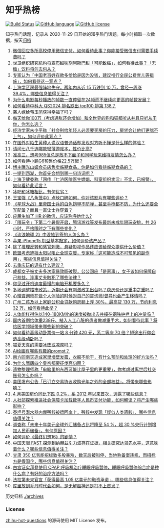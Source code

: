 # 知乎热榜
[![Build Status](https://github.com/ToWeLong/zhihu-hot-questions/workflows/CI/badge.svg)](https://github.com/ToWeLong/zhihu-hot-questions/actions)
[![GitHub language](https://img.shields.io/badge/language-golang-orange.svg)](https://golang.org/)
[![GitHub license](https://img.shields.io/github/license/ToWeLong/zhihu-hot-questions)](https://github.com/ToWeLong/zhihu-hot-questions/blob/main/LICENSE)

知乎热门话题，记录从 2020-11-29 日开始的知乎热门话题。每小时抓取一次数据，按天[归档](./archives)

<!-- BEGIN -->

1. [微信回应多所高校停用微信支付，如何看待此事？你能接受微信支付需要手续费吗？](https://www.zhihu.com/question/609374806)
1. [世卫组织研究机构将宣布甜味剂阿斯巴甜「可能致癌」，如何看待此事？「无糖」饮料将何去何从？](https://www.zhihu.com/question/609417354)
1. [专家认为「中国老百姓存款多恰恰是因为没钱，建议推行全民公费育儿等措施」，如何看待这一观点？](https://www.zhihu.com/question/609390380)
1. [上海学区房最强阵地失守，两年内从近 15 万跌到 10 万，曾经一周涨 39.4%，哪些信息值得关注？](https://www.zhihu.com/question/609355451)
1. [为什么电影每秒播放的帧数一直停留在24帧而不继续向更高的帧数发展？](https://www.zhihu.com/question/281685561)
1. [如何看待中科大 QS2024 排名跌出 top100 排第 138？](https://www.zhihu.com/question/609135032)
1. [袭人嫁给蒋玉菡获得幸福了吗？](https://www.zhihu.com/question/608867428)
1. [每天给你100万（考虑通胀还会增加）和全世界的狗和猫都听从并且只听从于你，你怎么选？](https://www.zhihu.com/question/606648178)
1. [经济学家朱少平称「社会别给年轻人必须要买房的压力，房贷会让他们更喘不上气」，如何评价此观点？](https://www.zhihu.com/question/609356792)
1. [在国外对陌生黄种人说汉语普通话却发现对方听不懂是什么样的体验？](https://www.zhihu.com/question/608412164)
1. [请问七八千选哪款轻薄游戏本，性价比高?](https://www.zhihu.com/question/604207522)
1. [准高三，想考985但总是放不下面子和同学玩来维持友情怎么办？](https://www.zhihu.com/question/608349485)
1. [如何看待小鹏G6预售价格22.5万起？](https://www.zhihu.com/question/605632927)
1. [博主曝光山姆会员店售卖临期食品，你是如何看待临期食品的？](https://www.zhihu.com/question/609391770)
1. [一提到西湖，你首先会想到哪一句诗词呢？](https://www.zhihu.com/question/599855941)
1. [上海卫健委称「网传『仁济医院医生嫖娼、科室组织卖淫』不实，已报警」，如何看待此谣言？](https://www.zhihu.com/question/609373690)
1. [冰吧和冰箱相比，有何优劣？](https://www.zhihu.com/question/19865520)
1. [王宝强《八角笼中》点映口碑如何，你对该影片有哪些评价？](https://www.zhihu.com/question/608000476)
1. [《星球大战》里帝国士兵的白色铠甲不防弹，甚至手枪都不防，为什么还要全军配备？而且一直让士兵穿着？](https://www.zhihu.com/question/445290525)
1. [应届生加了 HR 的微信，应该称呼她什么?](https://www.zhihu.com/question/520705594)
1. [「限玩令」下第二个暑假开启，腾讯游戏等发布最新未成年限玩安排，共 26 小时，严格限时之下有哪些变化？](https://www.zhihu.com/question/609383172)
1. [《流浪地球 2》中没抽到签的人怎么办？](https://www.zhihu.com/question/580053079)
1. [苹果 iPhone15 机型基本敲定，如何评价该产品？](https://www.zhihu.com/question/601025532)
1. [除了推理反转和感官刺激，悬疑影视作品还应该给观众提供什么价值？](https://www.zhihu.com/question/607977985)
1. [欧盟考虑遮挡太阳以阻止全球变暖，专家称「这可能造成不可预见的副作用」，哪些信息值得关注？](https://www.zhihu.com/question/609213930)
1. [去重庆玩的话有什么建议？](https://www.zhihu.com/question/605784613)
1. [成都女子被丈夫多次家暴致肠破裂，公公回应「是家事」，女子该如何保障自己权益，涉事丈夫触犯了哪些法律？](https://www.zhihu.com/question/608734635)
1. [你见过开机速度最慢的电脑开机要多久？](https://www.zhihu.com/question/607727520)
1. [多地调整楼市政策，近期还会有刺激政策出台吗？稳房价还是重中之重吗？](https://www.zhihu.com/question/609280802)
1. [心理咨询师在做个人体验的时候对自己的咨询师/督导也会产生移情吗？](https://www.zhihu.com/question/607512125)
1. [广州二孩及以上家庭公积金贷款购房额上浮 30%，最高贷 130 万，节约利息 32 万，如何看待此举？](https://www.zhihu.com/question/609178796)
1. [人体能扛得住以140-180KM/h的速度被抛出去并撞在钢铁护栏上的冲量吗？](https://www.zhihu.com/question/602955496)
1. [国内首例给体重238斤、植入人工心脏的患者做减重手术，如何看待此事？将给医学领域带来哪些新的突破？](https://www.zhihu.com/question/609384771)
1. [如何看待高级动卧票价一站 8 分钟 420 元，系二等座 70 倍？短途出行你会选高级动卧吗？](https://www.zhihu.com/question/609342725)
1. [猫夏天真的需要冰垫或凉席吗？](https://www.zhihu.com/question/279194051)
1. [Ai绘画有哪些有趣的prompt？](https://www.zhihu.com/question/589056030)
1. [南方回南天造成家里墙壁发霉，衣服不能干，有什么预防和处理的好方法吗？](https://www.zhihu.com/question/593552423)
1. [为什么隋唐四个皇帝都要征伐高句丽？](https://www.zhihu.com/question/20678173)
1. [遗物整理师称「电脑里的东西可能比屋子里的更重要」，你考虑过离世后社交账号怎么办吗？](https://www.zhihu.com/question/609376098)
1. [美团发布公告「已订立交易协议收购光年之外的全部权益」，将带来哪些影响？](https://www.zhihu.com/question/609420800)
1. [4 月美国房价同比下跌 0.2%，系 2012 年以来首次，透露了哪些信息？](https://www.zhihu.com/question/609336361)
1. [人社部探索推进社会保障卡加载数字人民币支付功能，如何解读？将产生哪些影响？](https://www.zhihu.com/question/609334036)
1. [泰坦号潜水器内爆残骸被运回岸上，残骸中发现「疑似人类遗骸」，哪些信息值得关注？](https://www.zhihu.com/question/609334039)
1. [调查称「未来十年美元全球外汇储备占比将降至 54 %，超 30 %央行计划增加人民币储备」，有何原因？](https://www.zhihu.com/question/609174009)
1. [如何评价《最终幻想16》的剧情？](https://www.zhihu.com/question/608354579)
1. [中国天眼 FAST 探测到纳赫兹引力波存在证据，相关研究达领先水平，这意味着什么？哪些信息值得关注？](https://www.zhihu.com/question/609333015)
1. [甘肃 350 亿氢能招标致多股暴涨，数天后被叫停，当地称备案违规，而招标方是假国企，哪些信息值得关注？](https://www.zhihu.com/question/609164890)
1. [白宫证实拜登使用 CPAP 呼吸机治疗睡眠呼吸暂停，睡眠呼吸暂停综合症是种什么病？有好的治疗方法吗？](https://www.zhihu.com/question/609350758)
1. [法拉第未来官宣「获得最高 1.05 亿美元的融资承诺」，哪些信息值得关注？](https://www.zhihu.com/question/609170839)
1. [库里放到乔丹时代会如何，是无解超神还是打不上首发？](https://www.zhihu.com/question/598759358)

<!-- END -->

历史归档 [./archives](./archives)


### License
[zhihu-hot-questions](https://github.com/towelong/zhihu-hot-questions) 的源码使用 MIT License 发布。